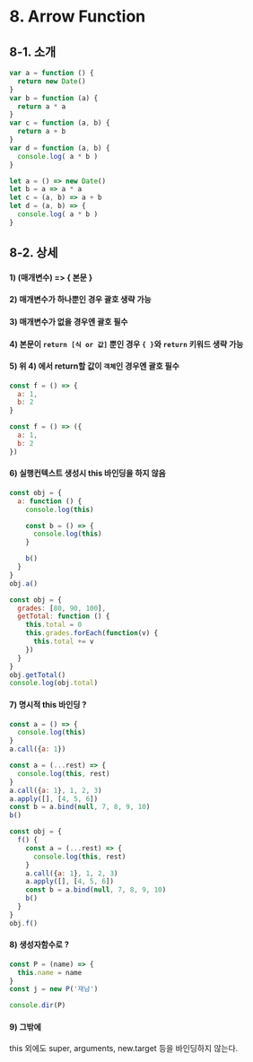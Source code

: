 # 8. Arrow Function

## 8-1. 소개

```js
var a = function () {
  return new Date()
}
var b = function (a) {
  return a * a
}
var c = function (a, b) {
  return a + b
}
var d = function (a, b) {
  console.log( a * b )
}
```

```js
let a = () => new Date()
let b = a => a * a
let c = (a, b) => a + b
let d = (a, b) => {
  console.log( a * b )
}
```

## 8-2. 상세

#### 1) (매개변수) => { 본문 }

#### 2) 매개변수가 하나뿐인 경우 괄호 생략 가능

#### 3) 매개변수가 없을 경우엔 괄호 필수

#### 4) 본문이 `return [식 or 값]` 뿐인 경우 `{ }`와 `return` 키워드 생략 가능

#### 5) 위 4) 에서 return할 값이 `객체`인 경우엔 괄호 필수

```js
const f = () => {
  a: 1,
  b: 2
}

const f = () => ({
  a: 1,
  b: 2
})
```

#### 6) 실행컨텍스트 생성시 this 바인딩을 하지 않음

```js
const obj = {
  a: function () {
    console.log(this)

    const b = () => {
      console.log(this)
    }

    b()
  }
}
obj.a()
```

```js
const obj = {
  grades: [80, 90, 100],
  getTotal: function () {
    this.total = 0
    this.grades.forEach(function(v) {
      this.total += v
    })
  }
}
obj.getTotal()
console.log(obj.total)
```

#### 7) 명시적 this 바인딩 ?

```js
const a = () => {
  console.log(this)
}
a.call({a: 1})
```

```js
const a = (...rest) => {
  console.log(this, rest)
}
a.call({a: 1}, 1, 2, 3)
a.apply([], [4, 5, 6])
const b = a.bind(null, 7, 8, 9, 10)
b()
```

```js
const obj = {
  f() {
    const a = (...rest) => {
      console.log(this, rest)
    }
    a.call({a: 1}, 1, 2, 3)
    a.apply([], [4, 5, 6])
    const b = a.bind(null, 7, 8, 9, 10)
    b()
  }
}
obj.f()
```

#### 8) 생성자함수로 ?

```js
const P = (name) => {
  this.name = name
}
const j = new P('재남')

console.dir(P)
```


#### 9) 그밖에

this 외에도 super, arguments, new.target 등을 바인딩하지 않는다.

